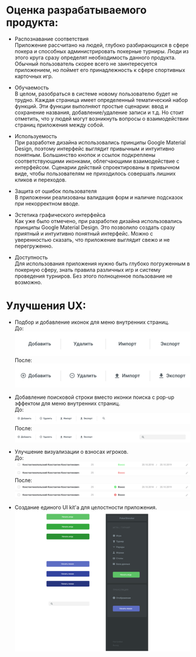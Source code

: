 # Оценка разрабатываемого продукта:

* Распознавание соответствия <br>
Приложение рассчитано на людей, глубоко разбирающихся в сфере покера и способных администрировать покерные турниры.
Люди из этого круга сразу определят необходимость данного продукта.
Обычный пользователь скорее всего не заинтересуется приложением, но поймет его принадлежность к
сфере спортивных карточных игр. <br>

* Обучаемость <br>
В целом, разобраться в системе новому пользователю будет не трудно. Каждая страница имеет определенный тематический
набор функций. Эти функции выполняют простые сценарии: ввод и сохранение названия, добавление/удаление записи и т.д.
Но стоит отметить, что у людей могут возникнуть вопросы о взаимодействии страниц приложения между собой. <br>

* Используемость <br>
При разработке дизайна использовались
принципы Google Material Design, поэтому интерфейс выглядит привычным и интуитивно понятным. 
Большинство кнопок и ссылок подкреплены соответствующими иконками, облегчающими взаимодействие с интерфейсом.
Сценарии действий спроектированы в привычном виде, чтобы пользователям не приходилось совершать лишних кликов и переходов. <br>

* Защита от ошибок пользователя <br>
 В приложении реализованы валидация форм и наличие подсказок при некорректном вводе.<br>

* Эстетика графического интерфейса  <br>
Как уже было отмечено, при разработке дизайна использовались принципы Google Material Design. Это 
позволило создать сразу приятный и интуитивно понятный интерфейс. Можно с уверенностью сказать, что приложение выглядит
свежо и не перегруженно.<br>

* Доступность  <br>
Для использования приложения нужно быть глубоко погруженным в покерную сферу, знать правила различных игр и систему проведения
турниров. Без этого полноценное пользование не возможно.<br>

# Улучшения UX:

* Подбор и добавление иконок для меню внутренних страниц.<br>
До:<br>
![1](https://github.com/KirillKomarov550503/poker-manager/blob/master/UX%20Images/1.png)
<br>После:<br>
![2](https://github.com/KirillKomarov550503/poker-manager/blob/master/UX%20Images/2.png)

* Добавление поисковой строки вместо иконки поиска с pop-up эффектом для меню внутренних страниц.<br>
До:<br>
![3](https://github.com/KirillKomarov550503/poker-manager/blob/master/UX%20Images/3.png)
После:<br>
![4](https://github.com/KirillKomarov550503/poker-manager/blob/master/UX%20Images/4.png)



* Улучшение визуализации о взносах игроков.<br>
До:<br>
![5](https://github.com/KirillKomarov550503/poker-manager/blob/master/UX%20Images/5.png)
![6](https://github.com/KirillKomarov550503/poker-manager/blob/master/UX%20Images/6.png)
После:<br>
![7](https://github.com/KirillKomarov550503/poker-manager/blob/master/UX%20Images/7.png)
![8](https://github.com/KirillKomarov550503/poker-manager/blob/master/UX%20Images/8.png)

* Создание единого UI kit'а для целостности приложения.<br>
![9](https://github.com/KirillKomarov550503/poker-manager/blob/master/UX%20Images/9.png)




